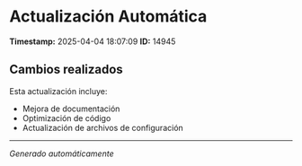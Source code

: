 # Actualización Automática

**Timestamp:** 2025-04-04 18:07:09
**ID:** 14945

## Cambios realizados

Esta actualización incluye:
- Mejora de documentación
- Optimización de código
- Actualización de archivos de configuración

---
*Generado automáticamente*
